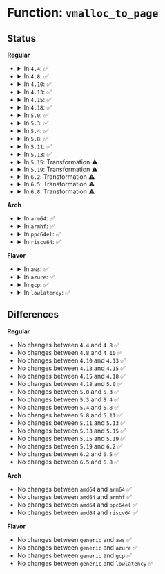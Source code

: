 # Function: <code>vmalloc_to_page</code>

## Status
<b>Regular</b>
<ul>
<li>
<details>
<summary>In <code>4.4</code>: ✅</summary>

```c
struct page *vmalloc_to_page(const void *vmalloc_addr);
```

**Collision:** Unique Global

**Inline:** No

**Transformation:** False

**Instances:**

```
In mm/vmalloc.c (ffffffff811cc580)
Location: mm/vmalloc.c:234
Inline: False
Direct callers:
  - arch/x86/kernel/alternative.c:text_poke
  - arch/x86/kernel/alternative.c:text_poke
  - kernel/relay.c:relay_buf_fault
  - mm/percpu.c:pcpu_balance_workfn
  - mm/percpu.c:per_cpu_ptr_to_phys
  - mm/vmalloc.c:vmalloc_to_pfn
  - mm/vmalloc.c:remap_vmalloc_range_partial
  - mm/vmalloc.c:vread
  - mm/vmalloc.c:vwrite
  - mm/swapfile.c:swap_count_continued
  - mm/swapfile.c:swp_swapcount
  - mm/swapfile.c:SyS_swapoff
  - mm/swapfile.c:add_swap_count_continuation
  - security/selinux/selinuxfs.c:sel_mmap_policy_fault
  - drivers/video/fbdev/core/fb_defio.c:fb_deferred_io_fault
  - drivers/md/dm-io.c:vm_get_page
  - net/netlink/af_netlink.c:netlink_mmap
  - net/packet/af_packet.c:packet_mmap
  - net/packet/af_packet.c:tpacket_snd
```
**Symbols:**

```
ffffffff811cc580-ffffffff811cc67c: vmalloc_to_page (STB_GLOBAL)
```
</details>
</li>
<li>
<details>
<summary>In <code>4.8</code>: ✅</summary>

```c
struct page *vmalloc_to_page(const void *vmalloc_addr);
```

**Collision:** Unique Global

**Inline:** No

**Transformation:** False

**Instances:**

```
In mm/vmalloc.c (ffffffff811e95e0)
Location: mm/vmalloc.c:235
Inline: False
Direct callers:
  - arch/x86/kernel/alternative.c:text_poke
  - arch/x86/kernel/alternative.c:text_poke
  - kernel/relay.c:relay_buf_fault
  - mm/percpu.c:per_cpu_ptr_to_phys
  - mm/percpu.c:pcpu_balance_workfn
  - mm/vmalloc.c:remap_vmalloc_range_partial
  - mm/vmalloc.c:vwrite
  - mm/vmalloc.c:vread
  - mm/vmalloc.c:vmalloc_to_pfn
  - mm/swapfile.c:swap_count_continued
  - mm/swapfile.c:add_swap_count_continuation
  - mm/swapfile.c:SyS_swapoff
  - mm/swapfile.c:swp_swapcount
  - security/selinux/selinuxfs.c:sel_mmap_policy_fault
  - drivers/md/dm-io.c:vm_get_page
  - net/packet/af_packet.c:packet_mmap
  - net/packet/af_packet.c:tpacket_snd
```
**Symbols:**

```
ffffffff811e95e0-ffffffff811e96ee: vmalloc_to_page (STB_GLOBAL)
```
</details>
</li>
<li>
<details>
<summary>In <code>4.10</code>: ✅</summary>

```c
struct page *vmalloc_to_page(const void *vmalloc_addr);
```

**Collision:** Unique Global

**Inline:** No

**Transformation:** False

**Instances:**

```
In mm/vmalloc.c (ffffffff811fa930)
Location: mm/vmalloc.c:235
Inline: False
Direct callers:
  - arch/x86/kernel/alternative.c:text_poke
  - arch/x86/kernel/alternative.c:text_poke
  - kernel/relay.c:relay_buf_fault
  - mm/percpu.c:per_cpu_ptr_to_phys
  - mm/percpu.c:pcpu_balance_workfn
  - mm/vmalloc.c:remap_vmalloc_range_partial
  - mm/vmalloc.c:vwrite
  - mm/vmalloc.c:vread
  - mm/vmalloc.c:vmalloc_to_pfn
  - mm/swapfile.c:swap_count_continued
  - mm/swapfile.c:add_swap_count_continuation
  - mm/swapfile.c:SyS_swapoff
  - mm/swapfile.c:swp_swapcount
  - security/selinux/selinuxfs.c:sel_mmap_policy_fault
  - drivers/md/dm-io.c:vm_get_page
  - net/packet/af_packet.c:packet_mmap
  - net/packet/af_packet.c:tpacket_snd
```
**Symbols:**

```
ffffffff811fa930-ffffffff811faa38: vmalloc_to_page (STB_GLOBAL)
```
</details>
</li>
<li>
<details>
<summary>In <code>4.13</code>: ✅</summary>

```c
struct page *vmalloc_to_page(const void *vmalloc_addr);
```

**Collision:** Unique Global

**Inline:** No

**Transformation:** False

**Instances:**

```
In mm/vmalloc.c (ffffffff812056e0)
Location: mm/vmalloc.c:268
Inline: False
Direct callers:
  - arch/x86/kernel/alternative.c:text_poke
  - arch/x86/kernel/alternative.c:text_poke
  - kernel/relay.c:relay_buf_fault
  - mm/percpu.c:per_cpu_ptr_to_phys
  - mm/percpu.c:per_cpu_ptr_to_phys
  - mm/percpu.c:pcpu_balance_workfn
  - mm/vmalloc.c:remap_vmalloc_range_partial
  - mm/vmalloc.c:vwrite
  - mm/vmalloc.c:vread
  - mm/vmalloc.c:vmalloc_to_pfn
  - mm/swapfile.c:swap_count_continued
  - mm/swapfile.c:add_swap_count_continuation
  - mm/swapfile.c:SyS_swapoff
  - mm/swapfile.c:swp_swapcount
  - security/selinux/selinuxfs.c:sel_mmap_policy_fault
  - drivers/md/dm-io.c:vm_get_page
  - net/packet/af_packet.c:packet_mmap
  - net/packet/af_packet.c:tpacket_snd
```
**Symbols:**

```
ffffffff812056e0-ffffffff81205841: vmalloc_to_page (STB_GLOBAL)
```
</details>
</li>
<li>
<details>
<summary>In <code>4.15</code>: ✅</summary>

```c
struct page *vmalloc_to_page(const void *vmalloc_addr);
```

**Collision:** Unique Global

**Inline:** No

**Transformation:** False

**Instances:**

```
In mm/vmalloc.c (ffffffff8121f6b0)
Location: mm/vmalloc.c:266
Inline: False
Direct callers:
  - arch/x86/kernel/alternative.c:text_poke
  - arch/x86/kernel/alternative.c:text_poke
  - kernel/relay.c:relay_buf_fault
  - mm/percpu.c:per_cpu_ptr_to_phys
  - mm/percpu.c:per_cpu_ptr_to_phys
  - mm/percpu.c:pcpu_balance_workfn
  - mm/vmalloc.c:remap_vmalloc_range_partial
  - mm/vmalloc.c:vwrite
  - mm/vmalloc.c:vread
  - mm/vmalloc.c:vmalloc_to_pfn
  - mm/swapfile.c:swap_count_continued
  - mm/swapfile.c:add_swap_count_continuation
  - mm/swapfile.c:SYSC_swapoff
  - mm/swapfile.c:swp_swapcount
  - security/selinux/selinuxfs.c:sel_mmap_policy_fault
  - drivers/md/dm-io.c:vm_get_page
  - net/packet/af_packet.c:packet_mmap
  - net/packet/af_packet.c:tpacket_snd
```
**Symbols:**

```
ffffffff8121f6b0-ffffffff8121f8c2: vmalloc_to_page (STB_GLOBAL)
```
</details>
</li>
<li>
<details>
<summary>In <code>4.18</code>: ✅</summary>

```c
struct page *vmalloc_to_page(const void *vmalloc_addr);
```

**Collision:** Unique Global

**Inline:** No

**Transformation:** False

**Instances:**

```
In mm/vmalloc.c (ffffffff81240e30)
Location: mm/vmalloc.c:266
Inline: False
Direct callers:
  - arch/x86/kernel/alternative.c:text_poke
  - arch/x86/kernel/alternative.c:text_poke
  - kernel/relay.c:relay_buf_fault
  - mm/percpu.c:per_cpu_ptr_to_phys
  - mm/percpu.c:pcpu_balance_workfn
  - mm/vmalloc.c:remap_vmalloc_range_partial
  - mm/vmalloc.c:vwrite
  - mm/vmalloc.c:vread
  - mm/vmalloc.c:vmalloc_to_pfn
  - mm/swapfile.c:swap_count_continued
  - mm/swapfile.c:add_swap_count_continuation
  - mm/swapfile.c:__do_sys_swapoff
  - mm/swapfile.c:swp_swapcount
  - security/selinux/selinuxfs.c:sel_mmap_policy_fault
  - drivers/spi/spi.c:spi_map_buf
  - drivers/md/dm-io.c:vm_get_page
  - net/packet/af_packet.c:packet_mmap
  - net/packet/af_packet.c:tpacket_snd
```
**Symbols:**

```
ffffffff81240e30-ffffffff8124100d: vmalloc_to_page (STB_GLOBAL)
```
</details>
</li>
<li>
<details>
<summary>In <code>5.0</code>: ✅</summary>

```c
struct page *vmalloc_to_page(const void *vmalloc_addr);
```

**Collision:** Unique Global

**Inline:** No

**Transformation:** False

**Instances:**

```
In mm/vmalloc.c (ffffffff81254b40)
Location: mm/vmalloc.c:266
Inline: False
Direct callers:
  - arch/x86/kernel/alternative.c:text_poke
  - arch/x86/kernel/alternative.c:text_poke
  - kernel/relay.c:relay_buf_fault
  - mm/percpu.c:per_cpu_ptr_to_phys
  - mm/percpu.c:pcpu_balance_workfn
  - mm/vmalloc.c:remap_vmalloc_range_partial
  - mm/vmalloc.c:vwrite
  - mm/vmalloc.c:vread
  - mm/vmalloc.c:vmalloc_to_pfn
  - mm/swapfile.c:swap_count_continued
  - mm/swapfile.c:add_swap_count_continuation
  - mm/swapfile.c:__do_sys_swapoff
  - mm/swapfile.c:swp_swapcount
  - security/selinux/selinuxfs.c:sel_mmap_policy_fault
  - drivers/spi/spi.c:spi_map_buf
  - drivers/md/dm-io.c:vm_get_page
  - net/packet/af_packet.c:packet_mmap
  - net/packet/af_packet.c:tpacket_snd
```
**Symbols:**

```
ffffffff81254b40-ffffffff81254d1d: vmalloc_to_page (STB_GLOBAL)
```
</details>
</li>
<li>
<details>
<summary>In <code>5.3</code>: ✅</summary>

```c
struct page *vmalloc_to_page(const void *vmalloc_addr);
```

**Collision:** Unique Global

**Inline:** No

**Transformation:** False

**Instances:**

```
In mm/vmalloc.c (ffffffff81266ef0)
Location: mm/vmalloc.c:269
Inline: False
Direct callers:
  - arch/x86/kernel/alternative.c:__text_poke
  - arch/x86/kernel/alternative.c:__text_poke
  - kernel/relay.c:relay_buf_fault
  - mm/percpu.c:per_cpu_ptr_to_phys
  - mm/percpu.c:pcpu_balance_workfn
  - mm/vmalloc.c:remap_vmalloc_range_partial
  - mm/vmalloc.c:vwrite
  - mm/vmalloc.c:vread
  - mm/vmalloc.c:vmalloc_to_pfn
  - mm/swapfile.c:swap_count_continued
  - mm/swapfile.c:add_swap_count_continuation
  - mm/swapfile.c:__do_sys_swapoff
  - mm/swapfile.c:swp_swapcount
  - security/selinux/selinuxfs.c:sel_mmap_policy_fault
  - block/bio.c:bio_map_kern
  - drivers/spi/spi.c:spi_map_buf
  - drivers/md/dm-io.c:vm_get_page
  - drivers/clocksource/hyperv_timer.c:hv_init_clocksource
  - net/packet/af_packet.c:packet_mmap
  - net/packet/af_packet.c:tpacket_snd
```
**Symbols:**

```
ffffffff81266ef0-ffffffff812670cd: vmalloc_to_page (STB_GLOBAL)
```
</details>
</li>
<li>
<details>
<summary>In <code>5.4</code>: ✅</summary>

```c
struct page *vmalloc_to_page(const void *vmalloc_addr);
```

**Collision:** Unique Global

**Inline:** No

**Transformation:** False

**Instances:**

```
In mm/vmalloc.c (ffffffff812757f0)
Location: mm/vmalloc.c:269
Inline: False
Direct callers:
  - arch/x86/kernel/alternative.c:__text_poke
  - arch/x86/kernel/alternative.c:__text_poke
  - kernel/relay.c:relay_buf_fault
  - mm/percpu.c:per_cpu_ptr_to_phys
  - mm/percpu.c:pcpu_balance_workfn
  - mm/vmalloc.c:remap_vmalloc_range_partial
  - mm/vmalloc.c:vwrite
  - mm/vmalloc.c:vread
  - mm/vmalloc.c:vmalloc_to_pfn
  - mm/swapfile.c:swap_count_continued
  - mm/swapfile.c:add_swap_count_continuation
  - mm/swapfile.c:__do_sys_swapoff
  - mm/swapfile.c:swp_swapcount
  - security/selinux/selinuxfs.c:sel_mmap_policy_fault
  - block/bio.c:bio_map_kern
  - drivers/spi/spi.c:spi_map_buf
  - drivers/md/dm-io.c:vm_get_page
  - drivers/remoteproc/remoteproc_core.c:rproc_va_to_pa
  - net/packet/af_packet.c:packet_mmap
  - net/packet/af_packet.c:tpacket_snd
```
**Symbols:**

```
ffffffff812757f0-ffffffff812759cd: vmalloc_to_page (STB_GLOBAL)
```
</details>
</li>
<li>
<details>
<summary>In <code>5.8</code>: ✅</summary>

```c
struct page *vmalloc_to_page(const void *vmalloc_addr);
```

**Collision:** Unique Global

**Inline:** No

**Transformation:** False

**Instances:**

```
In mm/vmalloc.c (ffffffff812a71b0)
Location: mm/vmalloc.c:350
Inline: False
Direct callers:
  - arch/x86/kernel/alternative.c:__text_poke
  - arch/x86/kernel/alternative.c:__text_poke
  - kernel/relay.c:relay_buf_fault
  - mm/percpu.c:per_cpu_ptr_to_phys
  - mm/percpu.c:pcpu_chunk_addr_search
  - mm/percpu.c:pcpu_unmap_pages
  - mm/vmalloc.c:remap_vmalloc_range_partial
  - mm/vmalloc.c:vmalloc_to_pfn
  - mm/swapfile.c:swap_count_continued
  - mm/swapfile.c:add_swap_count_continuation
  - mm/swapfile.c:__do_sys_swapoff
  - mm/swapfile.c:swp_swapcount
  - security/selinux/selinuxfs.c:sel_mmap_policy_fault
  - block/blk-map.c:bio_map_kern
  - drivers/video/fbdev/core/fb_defio.c:fb_deferred_io_fault
  - drivers/xen/swiotlb-xen.c:xen_swiotlb_free_coherent
  - drivers/spi/spi.c:spi_map_buf
  - drivers/md/dm-io.c:vm_get_page
  - net/packet/af_packet.c:packet_mmap
  - net/packet/af_packet.c:tpacket_fill_skb
```
**Symbols:**

```
ffffffff812a71b0-ffffffff812a73d3: vmalloc_to_page (STB_GLOBAL)
```
</details>
</li>
<li>
<details>
<summary>In <code>5.11</code>: ✅</summary>

```c
struct page *vmalloc_to_page(const void *vmalloc_addr);
```

**Collision:** Unique Global

**Inline:** No

**Transformation:** False

**Instances:**

```
In mm/vmalloc.c (ffffffff812b2430)
Location: mm/vmalloc.c:349
Inline: False
Direct callers:
  - arch/x86/kernel/alternative.c:__text_poke
  - arch/x86/kernel/alternative.c:__text_poke
  - kernel/relay.c:relay_buf_fault
  - mm/percpu.c:per_cpu_ptr_to_phys
  - mm/percpu.c:pcpu_chunk_addr_search
  - mm/percpu.c:pcpu_unmap_pages
  - mm/vmalloc.c:remap_vmalloc_range_partial
  - mm/vmalloc.c:vmalloc_to_pfn
  - mm/swapfile.c:swap_count_continued
  - mm/swapfile.c:add_swap_count_continuation
  - mm/swapfile.c:__do_sys_swapoff
  - mm/swapfile.c:swp_swapcount
  - security/selinux/selinuxfs.c:sel_mmap_policy_fault
  - block/blk-map.c:bio_map_kern
  - drivers/video/fbdev/core/fb_defio.c:fb_deferred_io_fault
  - drivers/xen/swiotlb-xen.c:xen_swiotlb_free_coherent
  - drivers/spi/spi.c:spi_map_buf
  - drivers/md/dm-io.c:vm_get_page
  - net/packet/af_packet.c:packet_mmap
  - net/packet/af_packet.c:tpacket_fill_skb
```
**Symbols:**

```
ffffffff812b2430-ffffffff812b2653: vmalloc_to_page (STB_GLOBAL)
```
</details>
</li>
<li>
<details>
<summary>In <code>5.13</code>: ✅</summary>

```c
struct page *vmalloc_to_page(const void *vmalloc_addr);
```

**Collision:** Unique Global

**Inline:** No

**Transformation:** False

**Instances:**

```
In mm/vmalloc.c (ffffffff812b8b00)
Location: mm/vmalloc.c:617
Inline: False
Direct callers:
  - arch/x86/hyperv/hv_init.c:hyperv_init
  - arch/x86/kernel/alternative.c:__text_poke
  - arch/x86/kernel/alternative.c:__text_poke
  - kernel/dma/ops_helpers.c:dma_common_vaddr_to_page
  - kernel/relay.c:relay_buf_fault
  - mm/percpu.c:per_cpu_ptr_to_phys
  - mm/percpu.c:__pcpu_balance_workfn
  - mm/vmalloc.c:remap_vmalloc_range_partial
  - mm/vmalloc.c:vread
  - mm/vmalloc.c:vmalloc_to_pfn
  - mm/swapfile.c:swap_count_continued
  - mm/swapfile.c:add_swap_count_continuation
  - mm/swapfile.c:__do_sys_swapoff
  - mm/swapfile.c:swp_swapcount
  - security/selinux/selinuxfs.c:sel_mmap_policy_fault
  - block/blk-map.c:blk_rq_map_kern
  - drivers/video/fbdev/core/fb_defio.c:fb_deferred_io_fault
  - drivers/xen/swiotlb-xen.c:xen_swiotlb_free_coherent
  - drivers/spi/spi.c:spi_map_buf
  - drivers/md/dm-io.c:vm_get_page
  - net/packet/af_packet.c:packet_mmap
  - net/packet/af_packet.c:tpacket_fill_skb
```
**Symbols:**

```
ffffffff812b8b00-ffffffff812b8e7d: vmalloc_to_page (STB_GLOBAL)
```
</details>
</li>
<li>
<details>
<summary>In <code>5.15</code>: Transformation ⚠️</summary>

```c
struct page *vmalloc_to_page(const void *vmalloc_addr);
```

**Collision:** Unique Global

**Inline:** No

**Transformation:** True

**Instances:**

```
In mm/vmalloc.c (0)
Location: mm/vmalloc.c:645
Inline: False
Direct callers:
  - arch/x86/hyperv/hv_init.c:hyperv_init
  - arch/x86/kernel/alternative.c:__text_poke
  - arch/x86/kernel/alternative.c:__text_poke
  - kernel/dma/ops_helpers.c:dma_common_vaddr_to_page
  - kernel/relay.c:relay_buf_fault
  - mm/percpu.c:per_cpu_ptr_to_phys
  - mm/percpu.c:pcpu_unmap_pages
  - mm/vmalloc.c:remap_vmalloc_range_partial
  - mm/vmalloc.c:vread
  - mm/vmalloc.c:vmalloc_to_pfn
  - mm/swapfile.c:swap_count_continued
  - mm/swapfile.c:add_swap_count_continuation
  - mm/swapfile.c:__do_sys_swapoff
  - mm/swapfile.c:swp_swapcount
  - security/selinux/selinuxfs.c:sel_mmap_policy_fault
  - block/blk-map.c:blk_rq_map_kern
  - drivers/video/fbdev/core/fb_defio.c:fb_deferred_io_fault
  - drivers/xen/swiotlb-xen.c:xen_swiotlb_free_coherent
  - drivers/spi/spi.c:spi_map_buf
  - drivers/md/dm-io.c:vm_get_page
  - net/packet/af_packet.c:packet_mmap
  - net/packet/af_packet.c:tpacket_fill_skb
```
**Symbols:**

```
ffffffff81cbceb8-ffffffff81cbced4: vmalloc_to_page.cold (STB_LOCAL)
ffffffff812fb0a0-ffffffff812fb41a: vmalloc_to_page (STB_GLOBAL)
```
</details>
</li>
<li>
<details>
<summary>In <code>5.19</code>: Transformation ⚠️</summary>

```c
struct page *vmalloc_to_page(const void *vmalloc_addr);
```

**Collision:** Unique Global

**Inline:** No

**Transformation:** True

**Instances:**

```
In mm/vmalloc.c (0)
Location: mm/vmalloc.c:646
Inline: False
Direct callers:
  - arch/x86/hyperv/hv_init.c:hyperv_init
  - arch/x86/hyperv/ivm.c:hv_set_mem_host_visibility
  - arch/x86/kernel/alternative.c:__text_poke
  - arch/x86/kernel/alternative.c:__text_poke
  - kernel/dma/ops_helpers.c:dma_common_vaddr_to_page
  - kernel/relay.c:relay_buf_fault
  - mm/percpu.c:per_cpu_ptr_to_phys
  - mm/percpu.c:pcpu_unmap_pages
  - mm/vmalloc.c:remap_vmalloc_range_partial
  - mm/vmalloc.c:vmalloc_to_pfn
  - mm/swapfile.c:swap_count_continued
  - mm/swapfile.c:add_swap_count_continuation
  - mm/swapfile.c:__do_sys_swapoff
  - mm/swapfile.c:swp_swapcount
  - security/selinux/selinuxfs.c:sel_mmap_policy_fault
  - block/blk-map.c:blk_rq_map_kern
  - drivers/video/fbdev/core/fb_defio.c:fb_deferred_io_fault
  - drivers/iommu/dma-iommu.c:iommu_dma_get_sgtable
  - drivers/spi/spi.c:spi_map_buf
  - drivers/md/dm-io.c:vm_get_page
  - net/packet/af_packet.c:packet_mmap
  - net/packet/af_packet.c:tpacket_fill_skb
```
**Symbols:**

```
ffffffff81e6eb63-ffffffff81e6eb7f: vmalloc_to_page.cold (STB_LOCAL)
ffffffff813625a0-ffffffff81362904: vmalloc_to_page (STB_GLOBAL)
```
</details>
</li>
<li>
<details>
<summary>In <code>6.2</code>: Transformation ⚠️</summary>

```c
struct page *vmalloc_to_page(const void *vmalloc_addr);
```

**Collision:** Unique Global

**Inline:** No

**Transformation:** True

**Instances:**

```
In mm/vmalloc.c (0)
Location: mm/vmalloc.c:665
Inline: False
Direct callers:
  - arch/x86/hyperv/hv_init.c:hyperv_init
  - arch/x86/hyperv/ivm.c:hv_set_mem_host_visibility
  - arch/x86/kernel/alternative.c:__text_poke
  - arch/x86/kernel/alternative.c:__text_poke
  - kernel/dma/ops_helpers.c:dma_common_vaddr_to_page
  - kernel/relay.c:relay_buf_fault
  - mm/percpu.c:per_cpu_ptr_to_phys
  - mm/percpu.c:pcpu_unmap_pages
  - mm/vmalloc.c:remap_vmalloc_range_partial
  - mm/vmalloc.c:vmalloc_to_pfn
  - mm/swapfile.c:swap_count_continued
  - mm/swapfile.c:add_swap_count_continuation
  - mm/swapfile.c:__do_sys_swapoff
  - mm/swapfile.c:swp_swapcount
  - mm/memcontrol.c:mem_cgroup_from_obj
  - security/selinux/selinuxfs.c:sel_mmap_policy_fault
  - block/blk-map.c:blk_rq_map_kern
  - drivers/video/fbdev/core/fb_defio.c:fb_deferred_io_fault
  - drivers/iommu/dma-iommu.c:iommu_dma_get_sgtable
  - drivers/spi/spi.c:spi_map_buf_attrs
  - drivers/md/dm-io.c:vm_get_page
  - net/packet/af_packet.c:packet_mmap
  - net/packet/af_packet.c:tpacket_fill_skb
```
**Symbols:**

```
ffffffff82064a71-ffffffff82064a8d: vmalloc_to_page.cold (STB_LOCAL)
ffffffff813ddf30-ffffffff813de2a7: vmalloc_to_page (STB_GLOBAL)
```
</details>
</li>
<li>
<details>
<summary>In <code>6.5</code>: Transformation ⚠️</summary>

```c
struct page *vmalloc_to_page(const void *vmalloc_addr);
```

**Collision:** Unique Global

**Inline:** No

**Transformation:** True

**Instances:**

```
In mm/vmalloc.c (0)
Location: mm/vmalloc.c:659
Inline: False
Direct callers:
  - arch/x86/hyperv/hv_init.c:hyperv_init
  - arch/x86/hyperv/ivm.c:hv_vtom_set_host_visibility
  - arch/x86/kernel/alternative.c:__text_poke
  - arch/x86/kernel/alternative.c:__text_poke
  - kernel/dma/ops_helpers.c:dma_common_vaddr_to_page
  - kernel/relay.c:relay_buf_fault
  - mm/percpu.c:per_cpu_ptr_to_phys
  - mm/percpu.c:pcpu_unmap_pages
  - mm/vmalloc.c:remap_vmalloc_range_partial
  - mm/vmalloc.c:aligned_vread_iter
  - mm/vmalloc.c:vmalloc_to_pfn
  - mm/swapfile.c:swap_count_continued
  - mm/swapfile.c:add_swap_count_continuation
  - mm/swapfile.c:__do_sys_swapoff
  - mm/swapfile.c:swp_swapcount
  - mm/memcontrol.c:mem_cgroup_from_obj
  - security/selinux/selinuxfs.c:sel_mmap_policy_fault
  - block/blk-map.c:blk_rq_map_kern
  - lib/iov_iter.c:iov_iter_extract_pages
  - drivers/video/fbdev/core/fb_defio.c:fb_deferred_io_lastclose
  - drivers/video/fbdev/core/fb_defio.c:fb_deferred_io_fault
  - drivers/iommu/dma-iommu.c:iommu_dma_get_sgtable
  - drivers/spi/spi.c:spi_map_buf_attrs
  - drivers/md/dm-io.c:vm_get_page
  - net/packet/af_packet.c:packet_mmap
  - net/packet/af_packet.c:tpacket_fill_skb
```
**Symbols:**

```
ffffffff820e4176-ffffffff820e4192: vmalloc_to_page.cold (STB_LOCAL)
ffffffff81412790-ffffffff81412b1a: vmalloc_to_page (STB_GLOBAL)
```
</details>
</li>
<li>
<details>
<summary>In <code>6.8</code>: Transformation ⚠️</summary>

```c
struct page *vmalloc_to_page(const void *vmalloc_addr);
```

**Collision:** Unique Global

**Inline:** No

**Transformation:** True

**Instances:**

```
In mm/vmalloc.c (0)
Location: mm/vmalloc.c:659
Inline: False
Direct callers:
  - arch/x86/hyperv/hv_init.c:hyperv_init
  - arch/x86/kernel/alternative.c:__text_poke
  - arch/x86/kernel/alternative.c:__text_poke
  - kernel/dma/ops_helpers.c:dma_common_vaddr_to_page
  - kernel/relay.c:relay_buf_fault
  - mm/percpu.c:per_cpu_ptr_to_phys
  - mm/percpu.c:pcpu_unmap_pages
  - mm/vmalloc.c:remap_vmalloc_range_partial
  - mm/vmalloc.c:aligned_vread_iter
  - mm/vmalloc.c:vmalloc_to_pfn
  - mm/swapfile.c:swap_count_continued
  - mm/swapfile.c:add_swap_count_continuation
  - mm/swapfile.c:__do_sys_swapoff
  - mm/swapfile.c:swp_swapcount
  - mm/memcontrol.c:mem_cgroup_from_obj
  - security/selinux/selinuxfs.c:sel_mmap_policy_fault
  - block/blk-map.c:blk_rq_map_kern
  - lib/iov_iter.c:iov_iter_extract_pages
  - drivers/video/fbdev/core/fb_defio.c:fb_deferred_io_lastclose
  - drivers/video/fbdev/core/fb_defio.c:fb_deferred_io_fault
  - drivers/iommu/dma-iommu.c:iommu_dma_get_sgtable
  - drivers/gpu/drm/drm_fbdev_generic.c:drm_fbdev_generic_helper_fb_probe
  - drivers/spi/spi.c:spi_map_buf_attrs
  - drivers/md/dm-io.c:vm_get_page
  - net/packet/af_packet.c:packet_mmap
  - net/packet/af_packet.c:tpacket_fill_skb
```
**Symbols:**

```
ffffffff821c0daa-ffffffff821c0dc6: vmalloc_to_page.cold (STB_LOCAL)
ffffffff8143f200-ffffffff8143f58a: vmalloc_to_page (STB_GLOBAL)
```
</details>
</li>
</ul>
<b>Arch</b>
<ul>
<li>
<details>
<summary>In <code>arm64</code>: ✅</summary>

```c
struct page *vmalloc_to_page(const void *vmalloc_addr);
```

**Collision:** Unique Global

**Inline:** No

**Transformation:** False

**Instances:**

```
In mm/vmalloc.c (ffff80001030bcc8)
Location: mm/vmalloc.c:269
Inline: False
Direct callers:
  - arch/arm64/kernel/insn.c:__aarch64_insn_write
  - virt/kvm/arm/mmu.c:create_hyp_mappings
  - kernel/relay.c:relay_buf_fault
  - mm/percpu.c:per_cpu_ptr_to_phys
  - mm/percpu.c:per_cpu_ptr_to_phys
  - mm/percpu.c:pcpu_balance_workfn
  - mm/percpu.c:pcpu_balance_workfn
  - mm/vmalloc.c:remap_vmalloc_range_partial
  - mm/vmalloc.c:vwrite
  - mm/vmalloc.c:vread
  - mm/vmalloc.c:vmalloc_to_pfn
  - mm/swapfile.c:swap_count_continued
  - mm/swapfile.c:add_swap_count_continuation
  - mm/swapfile.c:__do_sys_swapoff
  - mm/swapfile.c:swp_swapcount
  - security/selinux/selinuxfs.c:sel_mmap_policy_fault
  - block/bio.c:bio_map_kern
  - drivers/video/fbdev/core/fb_defio.c:fb_deferred_io_fault
  - drivers/iommu/dma-iommu.c:iommu_dma_get_sgtable
  - drivers/iommu/dma-iommu.c:__iommu_dma_free
  - drivers/spi/spi.c:spi_map_buf
  - drivers/md/dm-io.c:vm_get_page
  - drivers/remoteproc/remoteproc_core.c:rproc_va_to_pa
  - net/packet/af_packet.c:packet_mmap
  - net/packet/af_packet.c:tpacket_snd
  - net/packet/af_packet.c:tpacket_destruct_skb
  - net/packet/af_packet.c:tpacket_rcv
  - net/packet/af_packet.c:prb_retire_current_block
  - net/packet/af_packet.c:prb_retire_current_block
  - net/packet/af_packet.c:__packet_get_status
  - net/packet/af_packet.c:__packet_get_status
  - net/packet/af_packet.c:__packet_set_status
```
**Symbols:**

```
ffff80001030bcc8-ffff80001030bdb4: vmalloc_to_page (STB_GLOBAL)
```
</details>
</li>
<li>
<details>
<summary>In <code>armhf</code>: ✅</summary>

```c
struct page *vmalloc_to_page(const void *vmalloc_addr);
```

**Collision:** Unique Global

**Inline:** No

**Transformation:** False

**Instances:**

```
In mm/vmalloc.c (c0527ce0)
Location: mm/vmalloc.c:269
Inline: False
Direct callers:
  - arch/arm/kernel/patch.c:__patch_text_real
  - kernel/relay.c:relay_buf_fault
  - kernel/events/ring_buffer.c:perf_mmap_to_page
  - kernel/events/ring_buffer.c:rb_free_work
  - mm/percpu.c:per_cpu_ptr_to_phys
  - mm/percpu.c:pcpu_balance_workfn
  - mm/vmalloc.c:remap_vmalloc_range_partial
  - mm/vmalloc.c:vwrite
  - mm/vmalloc.c:vread
  - mm/vmalloc.c:vmalloc_to_pfn
  - mm/swapfile.c:swap_count_continued
  - mm/swapfile.c:add_swap_count_continuation
  - mm/swapfile.c:__do_sys_swapoff
  - mm/swapfile.c:swp_swapcount
  - security/selinux/selinuxfs.c:sel_mmap_policy_fault
  - block/bio.c:bio_map_kern
  - drivers/spi/spi.c:spi_map_buf
  - drivers/md/dm-io.c:vm_get_page
  - drivers/remoteproc/remoteproc_core.c:rproc_va_to_pa
  - sound/core/pcm_memory.c:snd_pcm_lib_get_vmalloc_page
  - net/packet/af_packet.c:packet_mmap
  - net/packet/af_packet.c:tpacket_snd
  - net/packet/af_packet.c:tpacket_destruct_skb
  - net/packet/af_packet.c:tpacket_rcv
  - net/packet/af_packet.c:prb_retire_current_block
  - net/packet/af_packet.c:prb_retire_current_block
```
**Symbols:**

```
c0527ce0-c0527dc0: vmalloc_to_page (STB_GLOBAL)
```
</details>
</li>
<li>
<details>
<summary>In <code>ppc64el</code>: ✅</summary>

```c
struct page *vmalloc_to_page(const void *vmalloc_addr);
```

**Collision:** Unique Global

**Inline:** No

**Transformation:** False

**Instances:**

```
In mm/vmalloc.c (c0000000003db9d0)
Location: mm/vmalloc.c:269
Inline: False
Direct callers:
  - arch/powerpc/platforms/powernv/opal-flash.c:image_data_write
  - arch/powerpc/platforms/powernv/opal-flash.c:image_data_write
  - kernel/relay.c:relay_buf_fault
  - mm/percpu.c:per_cpu_ptr_to_phys
  - mm/percpu.c:per_cpu_ptr_to_phys
  - mm/percpu.c:pcpu_balance_workfn
  - mm/vmalloc.c:remap_vmalloc_range_partial
  - mm/vmalloc.c:vwrite
  - mm/vmalloc.c:vread
  - mm/vmalloc.c:vmalloc_to_pfn
  - mm/swapfile.c:swap_count_continued
  - mm/swapfile.c:add_swap_count_continuation
  - mm/swapfile.c:__do_sys_swapoff
  - mm/swapfile.c:swp_swapcount
  - security/selinux/selinuxfs.c:sel_mmap_policy_fault
  - block/bio.c:bio_map_kern
  - drivers/spi/spi.c:spi_map_buf
  - drivers/md/dm-io.c:vm_get_page
  - drivers/remoteproc/remoteproc_core.c:rproc_va_to_pa
  - net/packet/af_packet.c:packet_mmap
  - net/packet/af_packet.c:tpacket_snd
  - net/packet/af_packet.c:tpacket_destruct_skb
  - net/packet/af_packet.c:tpacket_rcv
  - net/packet/af_packet.c:prb_retire_current_block
  - net/packet/af_packet.c:prb_retire_current_block
```
**Symbols:**

```
c0000000003db9d0-c0000000003dbd28: vmalloc_to_page (STB_GLOBAL)
```
</details>
</li>
<li>
<details>
<summary>In <code>riscv64</code>: ✅</summary>

```c
struct page *vmalloc_to_page(const void *vmalloc_addr);
```

**Collision:** Unique Global

**Inline:** No

**Transformation:** False

**Instances:**

```
In mm/vmalloc.c (ffffffe0002151ca)
Location: mm/vmalloc.c:269
Inline: False
Direct callers:
  - kernel/relay.c:relay_buf_fault
  - mm/percpu.c:per_cpu_ptr_to_phys
  - mm/percpu.c:pcpu_balance_workfn
  - mm/vmalloc.c:remap_vmalloc_range_partial
  - mm/vmalloc.c:vwrite
  - mm/vmalloc.c:vread
  - mm/vmalloc.c:vmalloc_to_pfn
  - mm/swapfile.c:swap_count_continued
  - mm/swapfile.c:add_swap_count_continuation
  - mm/swapfile.c:__do_sys_swapoff
  - mm/swapfile.c:swp_swapcount
  - security/selinux/selinuxfs.c:sel_mmap_policy_fault
  - block/bio.c:bio_map_kern
  - drivers/spi/spi.c:spi_map_buf
  - drivers/md/dm-io.c:vm_get_page
  - net/packet/af_packet.c:packet_mmap
  - net/packet/af_packet.c:tpacket_snd
  - net/packet/af_packet.c:tpacket_destruct_skb
  - net/packet/af_packet.c:__packet_get_status
  - net/packet/af_packet.c:__packet_get_status
  - net/packet/af_packet.c:__packet_set_status
  - net/packet/af_packet.c:__packet_set_status
```
**Symbols:**

```
ffffffe0002151ca-ffffffe000215266: vmalloc_to_page (STB_GLOBAL)
```
</details>
</li>
</ul>
<b>Flavor</b>
<ul>
<li>
<details>
<summary>In <code>aws</code>: ✅</summary>

```c
struct page *vmalloc_to_page(const void *vmalloc_addr);
```

**Collision:** Unique Global

**Inline:** No

**Transformation:** False

**Instances:**

```
In mm/vmalloc.c (ffffffff8126de40)
Location: mm/vmalloc.c:269
Inline: False
Direct callers:
  - arch/x86/kernel/alternative.c:__text_poke
  - arch/x86/kernel/alternative.c:__text_poke
  - kernel/relay.c:relay_buf_fault
  - mm/percpu.c:per_cpu_ptr_to_phys
  - mm/percpu.c:pcpu_balance_workfn
  - mm/vmalloc.c:remap_vmalloc_range_partial
  - mm/vmalloc.c:vwrite
  - mm/vmalloc.c:vread
  - mm/vmalloc.c:vmalloc_to_pfn
  - mm/swapfile.c:swap_count_continued
  - mm/swapfile.c:add_swap_count_continuation
  - mm/swapfile.c:__do_sys_swapoff
  - mm/swapfile.c:swp_swapcount
  - security/selinux/selinuxfs.c:sel_mmap_policy_fault
  - block/bio.c:bio_map_kern
  - drivers/spi/spi.c:spi_map_buf
  - drivers/md/dm-io.c:vm_get_page
  - drivers/remoteproc/remoteproc_core.c:rproc_va_to_pa
  - net/packet/af_packet.c:packet_mmap
  - net/packet/af_packet.c:tpacket_snd
```
**Symbols:**

```
ffffffff8126de40-ffffffff8126e01d: vmalloc_to_page (STB_GLOBAL)
```
</details>
</li>
<li>
<details>
<summary>In <code>azure</code>: ✅</summary>

```c
struct page *vmalloc_to_page(const void *vmalloc_addr);
```

**Collision:** Unique Global

**Inline:** No

**Transformation:** False

**Instances:**

```
In mm/vmalloc.c (ffffffff8125fe70)
Location: mm/vmalloc.c:269
Inline: False
Direct callers:
  - arch/x86/kernel/alternative.c:__text_poke
  - arch/x86/kernel/alternative.c:__text_poke
  - kernel/relay.c:relay_buf_fault
  - mm/percpu.c:per_cpu_ptr_to_phys
  - mm/percpu.c:pcpu_balance_workfn
  - mm/vmalloc.c:remap_vmalloc_range_partial
  - mm/vmalloc.c:vwrite
  - mm/vmalloc.c:vread
  - mm/vmalloc.c:vmalloc_to_pfn
  - mm/swapfile.c:swap_count_continued
  - mm/swapfile.c:add_swap_count_continuation
  - mm/swapfile.c:__do_sys_swapoff
  - mm/swapfile.c:swp_swapcount
  - security/selinux/selinuxfs.c:sel_mmap_policy_fault
  - block/bio.c:bio_map_kern
  - drivers/spi/spi.c:spi_map_buf
  - drivers/md/dm-io.c:vm_get_page
  - drivers/hv/channel.c:virt_to_hvpfn
  - net/packet/af_packet.c:packet_mmap
  - net/packet/af_packet.c:tpacket_snd
```
**Symbols:**

```
ffffffff8125fe70-ffffffff8125ffcc: vmalloc_to_page (STB_GLOBAL)
```
</details>
</li>
<li>
<details>
<summary>In <code>gcp</code>: ✅</summary>

```c
struct page *vmalloc_to_page(const void *vmalloc_addr);
```

**Collision:** Unique Global

**Inline:** No

**Transformation:** False

**Instances:**

```
In mm/vmalloc.c (ffffffff8126bbe0)
Location: mm/vmalloc.c:269
Inline: False
Direct callers:
  - arch/x86/kernel/alternative.c:__text_poke
  - arch/x86/kernel/alternative.c:__text_poke
  - kernel/relay.c:relay_buf_fault
  - mm/percpu.c:per_cpu_ptr_to_phys
  - mm/percpu.c:pcpu_balance_workfn
  - mm/vmalloc.c:remap_vmalloc_range_partial
  - mm/vmalloc.c:vwrite
  - mm/vmalloc.c:vread
  - mm/vmalloc.c:vmalloc_to_pfn
  - mm/swapfile.c:swap_count_continued
  - mm/swapfile.c:add_swap_count_continuation
  - mm/swapfile.c:__do_sys_swapoff
  - mm/swapfile.c:swp_swapcount
  - security/selinux/selinuxfs.c:sel_mmap_policy_fault
  - block/bio.c:bio_map_kern
  - drivers/spi/spi.c:spi_map_buf
  - drivers/md/dm-io.c:vm_get_page
  - net/packet/af_packet.c:packet_mmap
  - net/packet/af_packet.c:tpacket_snd
```
**Symbols:**

```
ffffffff8126bbe0-ffffffff8126bdbd: vmalloc_to_page (STB_GLOBAL)
```
</details>
</li>
<li>
<details>
<summary>In <code>lowlatency</code>: ✅</summary>

```c
struct page *vmalloc_to_page(const void *vmalloc_addr);
```

**Collision:** Unique Global

**Inline:** No

**Transformation:** False

**Instances:**

```
In mm/vmalloc.c (ffffffff8127b5f0)
Location: mm/vmalloc.c:269
Inline: False
Direct callers:
  - arch/x86/kernel/alternative.c:__text_poke
  - arch/x86/kernel/alternative.c:__text_poke
  - kernel/relay.c:relay_buf_fault
  - mm/percpu.c:per_cpu_ptr_to_phys
  - mm/percpu.c:pcpu_balance_workfn
  - mm/vmalloc.c:remap_vmalloc_range_partial
  - mm/vmalloc.c:vwrite
  - mm/vmalloc.c:vread
  - mm/vmalloc.c:vmalloc_to_pfn
  - mm/swapfile.c:swap_count_continued
  - mm/swapfile.c:add_swap_count_continuation
  - mm/swapfile.c:__do_sys_swapoff
  - mm/swapfile.c:swp_swapcount
  - security/selinux/selinuxfs.c:sel_mmap_policy_fault
  - block/bio.c:bio_map_kern
  - drivers/spi/spi.c:spi_map_buf
  - drivers/md/dm-io.c:vm_get_page
  - drivers/remoteproc/remoteproc_core.c:rproc_va_to_pa
  - net/packet/af_packet.c:packet_mmap
  - net/packet/af_packet.c:tpacket_snd
```
**Symbols:**

```
ffffffff8127b5f0-ffffffff8127b7cd: vmalloc_to_page (STB_GLOBAL)
```
</details>
</li>
</ul>

## Differences
<b>Regular</b>
<ul>
<li>
No changes between <code>4.4</code> and <code>4.8</code> ✅
</li>
<li>
No changes between <code>4.8</code> and <code>4.10</code> ✅
</li>
<li>
No changes between <code>4.10</code> and <code>4.13</code> ✅
</li>
<li>
No changes between <code>4.13</code> and <code>4.15</code> ✅
</li>
<li>
No changes between <code>4.15</code> and <code>4.18</code> ✅
</li>
<li>
No changes between <code>4.18</code> and <code>5.0</code> ✅
</li>
<li>
No changes between <code>5.0</code> and <code>5.3</code> ✅
</li>
<li>
No changes between <code>5.3</code> and <code>5.4</code> ✅
</li>
<li>
No changes between <code>5.4</code> and <code>5.8</code> ✅
</li>
<li>
No changes between <code>5.8</code> and <code>5.11</code> ✅
</li>
<li>
No changes between <code>5.11</code> and <code>5.13</code> ✅
</li>
<li>
No changes between <code>5.13</code> and <code>5.15</code> ✅
</li>
<li>
No changes between <code>5.15</code> and <code>5.19</code> ✅
</li>
<li>
No changes between <code>5.19</code> and <code>6.2</code> ✅
</li>
<li>
No changes between <code>6.2</code> and <code>6.5</code> ✅
</li>
<li>
No changes between <code>6.5</code> and <code>6.8</code> ✅
</li>
</ul>
<b>Arch</b>
<ul>
<li>
No changes between <code>amd64</code> and <code>arm64</code> ✅
</li>
<li>
No changes between <code>amd64</code> and <code>armhf</code> ✅
</li>
<li>
No changes between <code>amd64</code> and <code>ppc64el</code> ✅
</li>
<li>
No changes between <code>amd64</code> and <code>riscv64</code> ✅
</li>
</ul>
<b>Flavor</b>
<ul>
<li>
No changes between <code>generic</code> and <code>aws</code> ✅
</li>
<li>
No changes between <code>generic</code> and <code>azure</code> ✅
</li>
<li>
No changes between <code>generic</code> and <code>gcp</code> ✅
</li>
<li>
No changes between <code>generic</code> and <code>lowlatency</code> ✅
</li>
</ul>
